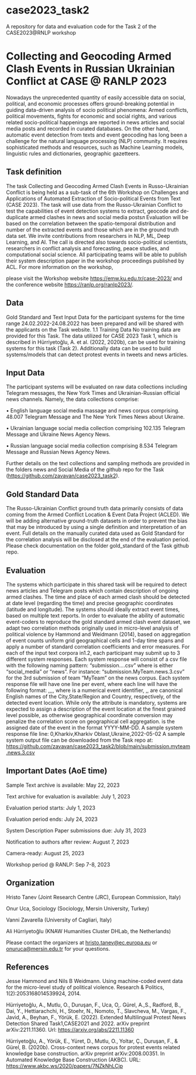 # case2023_task2
A repository for data and evaluation code for the Task 2 of the CASE2023@RNLP workshop


# Collecting and Geocoding Armed Clash Events in Russian Ukrainian Conflict at CASE @ RANLP 2023

Nowadays the unprecedented quantity of easily accessible data on social, political, and economic processes offers ground-breaking potential in guiding data-driven analysis of socio political phenomena: Armed conflicts, political movements, fights for economic and social rights, and various related socio-political happenings are reported in news articles and social media posts and recorded in curated databases. On the other hand, automatic event detection from texts and  event geocoding has long been a challenge for the natural language processing (NLP) community. It requires sophisticated methods and resources, such as Machine Learning models, linguistic rules and dictionaries, geographic gazetteers.

## Task definition

The task Collecting and Geocoding Armed Clash Events in Russo-Ukrainian Conflict  is being held as a sub-task of the 6th Workshop on Challenges and Applications of Automated Extraction of Socio-political Events from Text (CASE 2023). The task will use data from the Russo-Ukrainian  Conflict to test the capabilities of event detection systems to extract, geocode and de-duplicate armed clashes in news and social media postsл Evaluation will be based on the  correlation between the spatio-temporal distribution and number of the extracted events and those which are in the ground truth data set. 
We invite contributions from researchers in  NLP, ML, Deep Learning, and AI. The call is directed also towards socio-political scientists, researchers in conflict analysis and forecasting, peace studies, and computational social science.
All participating teams will be able to publish their system description paper in the workshop proceedings published by ACL. For more information on the workshop, 

please visit the Workshop website https://emw.ku.edu.tr/case-2023/ and the conference website https://ranlp.org/ranlp2023/.

## Data

Gold Standard and Text Input Data for the participant systems for the time range 24.02.2022-24.08.2022 has been prepared and will be shared with the applicants on the Task website.
1.1 Training Data
No training data are provided for this Task. The data utilized for CASE 2023 Task 1, which is described in Hürriyetoğlu, A. et al. (2022, 2020b), can be used for training systems for this task (Task 2). Additionally data can be used to build systems/models that can detect protest events in tweets and news articles. 

## Input Data
The participant systems will be evaluated on raw data collections including Telegram messages, the New York Times and Ukrainian-Russian official news channels. 
Namely, the data collections comprise:

• English  language social media massage and news corpus comprising. 48.007 Telegram Message and The New York Times News about Ukraine.

• Ukrainian language social media collection comprising 102.135 Telegram Message and Ukraine News Agency News.

• Russian language social media collection comprising 8.534 Telegram Message and Russian News Agency News.

Further details on the text collections and sampling methods are provided in the folders news and Social Media of the github repo for the Task (https://github.com/zavavan/case2023_task2). 


## Gold Standard Data

The Russo-Ukrainian Conflict ground truth data primarily consists of data coming from the Armed Conflict Location & Event Data Project (ACLED). We will be adding alternative ground-truth datasets in order to prevent the bias that may be introduced by using a single definition and interpretation of an event. Full details on the manually curated data used as Gold Standard for the correlation analysis will be disclosed at the end of the evaluation period. Please check documentation on the folder gold_standard of the Task github repo.


## Evaluation

The systems which participate in this shared task will be required to detect news articles and Telegram posts which contain description of ongoing armed clashes. The time and place of each armed clash should be detected at date level (regarding the time) and precise geographic coordinates (latitude and longitude). The systems should ideally extract event times, based on multiple text reports. 
In order to evaluate the ability of automatic event-coders to reproduce the gold standard armed clash event dataset, we adapt two correlation methods originally used in micro-level analysis of political violence by Hammond and Weidmann (2014), based on aggregation of event counts uniform grid geographical cells and 1-day time spans and apply a number of standard correlation coefficients and error measures.
For each of the input text corpora in1.2, each participant may submit up to 3 different system responses. Each system response will consist of a csv file with the following naming pattern: 
“submission.<team-name>.<corpus>.<response-number>.csv”
where <corpus> is either “social_media” or “news”.
For instance: “submission.MyTeam.news.3.csv” for the 3rd submission of team “MyTeam” on the news corpus.
Each system response file will have one line per event, where each line will have the following format:
<id>,<City>,<Region>,<Country>,<Date>
where <id> is a numerical event identifier, <City>,<Region>,<Country> are canonical English names of the City,State/Region and Country, respectively, of the detected event location. While only the <country> attribute is mandatory, systems are expected to assign a description of the event location at the finest grained level possible, as otherwise geographical coordinate conversion may penalize the correlation score on geographical cell aggregation. <Date> is the assigned date of the event in the format YYYY-MM-DD.
A sample system response file line:
0,Kharkiv,Kharkiv Oblast,Ukraine,2022-05-02
A sample system output file can be downloaded from the Task repo at:
https://github.com/zavavan/case2023_task2/blob/main/submission.myteam.news.3.csv


## Important Dates (AoE time)

Sample Text archive is available: May 22, 2023 

Text archive for evaluation is available: July 1, 2023 

Evaluation period starts: July 1, 2023

Evaluation period ends: July 24, 2023 

System Description Paper submissions due: July 31, 2023 

Notification to authors after review: August 7, 2023 

Camera-ready: August 25, 2023
  
Workshop period @ RANLP: Sep 7-8, 2023


## Organization

Hristo Tanev (Joint Research Centre (JRC), European Commission, Italy)
  
Onur Uca, Sociology (Sociology, Mersin University, Turkey)
  
Vanni Zavarella (University of Cagliari, Italy)
  
Ali Hürriyetoğlu (KNAW Humanities Cluster DHLab, the Netherlands)
  
Please contact the organizers at  hristo.tanev@ec.europa.eu or onuruca@mersin.edu.tr  for your questions. 




## References
Jesse Hammond and Nils B Weidmann. Using machine-coded event data for the micro-level study of political violence. Research & Politics, 1(2):2053168014539924, 2014.

 Hürriyetoğlu, A., Mutlu, O.,  Duruşan, F.,  Uca, O,.  Gürel, A.,S.,  Radford, B., Dai, Y., Hettiarachchi, H., Stoehr, N., Nomoto, T., Slavcheva, M.,  Vargas, F.,  Javid, A.,  Beyhan, F., Yörük, E. (2022). Extended Multilingual Protest News Detection Shared Task1,CASE2021 and 2022. arXiv preprint arXiv:2211.11360. Url: https://arxiv.org/abs/2211.11360

 Hürriyetoğlu, A., Yörük, E., Yüret, D., Mutlu, O., Yoltar, Ç., Duruşan, F., & Gürel, B. (2020b). Cross-context news corpus for protest events related knowledge base construction. arXiv preprint arXiv:2008.00351. In Automated Knowledge Base Construction (AKBC). URL: https://www.akbc.ws/2020/papers/7NZkNhLCjp


